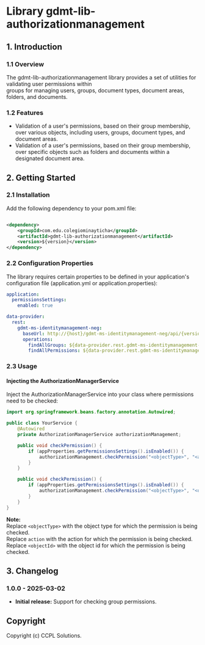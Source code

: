 # Library gdmt-lib-authorizationmanagement

## 1. Introduction

### 1.1 Overview

The gdmt-lib-authorizationmanagement library provides a set of utilities for validating user permissions within  
groups for managing users, groups, document types, document areas, folders, and documents.

### 1.2 Features

- Validation of a user's permissions, based on their group membership, over various objects, including users, groups,
  document types, and document areas.
- Validation of a user's permissions, based on their group membership, over specific objects such as folders and
  documents within a designated document area.

## 2. Getting Started

### 2.1 Installation

Add the following dependency to your pom.xml file:

```xml

<dependency>
    <groupId>com.edu.colegiominayticha</groupId>
    <artifactId>gdmt-lib-authorizationmanagement</artifactId>
    <version>${version}</version>
</dependency>
```

### 2.2 Configuration Properties

The library requires certain properties to be defined in your application's configuration file (application.yml or
application.properties):

```yml
application:
  permissionsSettings:
    enabled: true

data-provider:
  rest:
    gdmt-ms-identitymanagement-neg:
      baseUrl: http://{host}/gdmt-ms-identitymanagement-neg/api/{version}
      operations:
        findAllGroups: ${data-provider.rest.gdmt-ms-identitymanagement-neg.baseUrl}/groups
        findAllPermissions: ${data-provider.rest.gdmt-ms-identitymanagement-neg.baseUrl}/permissions
```

### 2.3 Usage

#### Injecting the AuthorizationManagerService

Inject the AuthorizationManagerService into your class where permissions need to be checked:

```java
import org.springframework.beans.factory.annotation.Autowired;

public class YourService {
    @Autowired
    private AuthorizationManagerService authorizationManagement;

    public void checkPermission() {
        if (appProperties.getPermissionsSettings().isEnabled()) {
            authorizationManagement.checkPermission("<objectType>", "<action>");
        }
    }

    public void checkPermission() {
        if (appProperties.getPermissionsSettings().isEnabled()) {
            authorizationManagement.checkPermission("<objectType>", "<objectId>", "<action>");
        }
    }
}
```

**Note:**  
Replace `<objectType>` with the object type for which the permission is being checked.  
Replace `action` with the action for which the permission is being checked.
Replace `<objectId>` with the object id for which the permission is being checked.

## 3. Changelog

### 1.0.0 - 2025-03-02

- **Initial release:** Support for checking group permissions.

## Copyright

Copyright (c) CCPL Solutions.
